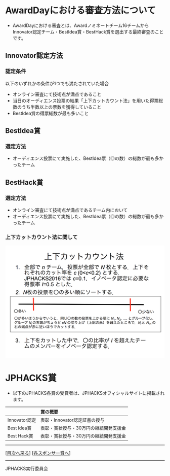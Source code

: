 # AwardDayにおける審査方法について
- AwardDayにおける審査とは、Awardノミネートチーム16チームからInnovator認定チーム・BestIdea賞・BestHack賞を選出する最終審査のことです。

## Innovator認定方法
### 認定条件
以下のいずれかの条件が1つでも満たされていた場合

- オンライン審査にて技術点が満点であること
- 当日のオーディエンス投票の結果「上下カットカウント法」を用いた得票総数のうち半数以上の票数を獲得していること
- BestIdea賞の得票総数が最も多いこと

## BestIdea賞
### 選定方法
- オーディエンス投票にて実施した、BestIdea票（◎の数）の総数が最も多かったチーム

## BestHack賞
### 選定方法
- オンライン審査にて技術点が満点であるチーム内において
- オーディエンス投票にて実施した、BestIdea票（◎の数）の総数が最も多かったチーム

### 上下カットカウント法に関して
![](../assets/images/how-to-count.png)


# JPHACKS賞

- 以下のJPHACKS各賞の受賞者は、JPHACKSオフィシャルサイトに掲載されます。

| | 賞の概要 |
|:-----------|:------------|
| Innovator認定 | 表彰・Innovator認定証書の授与 |
| Best Idea賞 | 表彰・賞状授与・30万円の継続開発支援金 |
| Best Hack賞 | 表彰・賞状授与・30万円の継続開発支援金 |

--------------
[[目次へ戻る](../README.md)] [[各スポンサー賞へ](sponsor-prize.md)]

----
JPHACKS実行委員会
